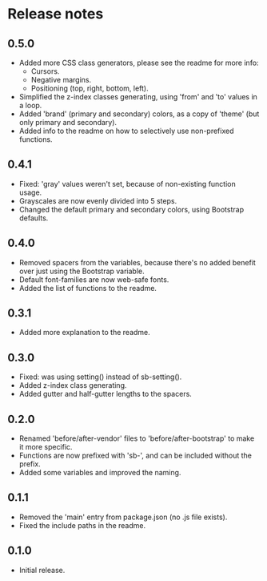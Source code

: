 # Release notes

## 0.5.0

* Added more CSS class generators, please see the readme for more info:
  * Cursors.
  * Negative margins.
  * Positioning (top, right, bottom, left).
* Simplified the z-index classes generating, using 'from' and 'to' values in a loop.
* Added 'brand' (primary and secondary) colors, as a copy of 'theme' (but only primary and secondary).
* Added info to the readme on how to selectively use non-prefixed functions.

## 0.4.1

* Fixed: 'gray' values weren't set, because of non-existing function usage.
* Grayscales are now evenly divided into 5 steps.
* Changed the default primary and secondary colors, using Bootstrap defaults.

## 0.4.0

* Removed spacers from the variables, because there's no added benefit over just using the Bootstrap variable.
* Default font-families are now web-safe fonts.
* Added the list of functions to the readme.

## 0.3.1

* Added more explanation to the readme.

## 0.3.0

* Fixed: was using setting() instead of sb-setting().
* Added z-index class generating.
* Added gutter and half-gutter lengths to the spacers.

## 0.2.0

* Renamed 'before/after-vendor' files to 'before/after-bootstrap' to make it more specific.
* Functions are now prefixed with 'sb-', and can be included without the prefix.
* Added some variables and improved the naming.

## 0.1.1

* Removed the 'main' entry from package.json (no .js file exists).
* Fixed the include paths in the readme.

## 0.1.0

* Initial release.
